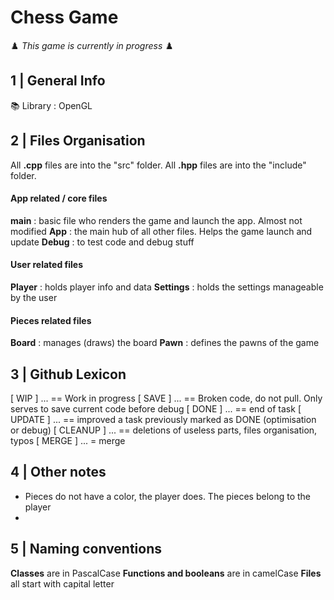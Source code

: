 # Chess Game
♟️ *This game is currently in progress* ♟️

## 1 | General Info
📚 Library : OpenGL


## 2 | Files Organisation
All **.cpp** files are into the "src" folder. All **.hpp** files are into the "include" folder.

#### App related / core  files
**main** : basic file who renders the game and launch the app. Almost not modified
**App** : the main hub of all other files. Helps the game launch and update
**Debug** : to test code and debug stuff

#### User related files
**Player** : holds player info and data
**Settings** : holds the settings manageable by the user

#### Pieces related files
**Board** : manages (draws) the board
**Pawn** : defines the pawns of the game


## 3 | Github Lexicon
[ WIP ] ... == Work in progress
[ SAVE ] ... == Broken code, do not pull. Only serves to save current code before debug
[ DONE ] ... == end of task
[ UPDATE ] ... == improved a task previously marked as DONE (optimisation or debug)
[ CLEANUP ] ... == deletions of useless parts, files organisation, typos
[ MERGE ] ... = merge


## 4 | Other notes
- Pieces do not have a color, the player does. The pieces belong to the player
- 

## 5 | Naming conventions
**Classes** are in PascalCase
**Functions and booleans** are in camelCase
**Files** all start with capital letter